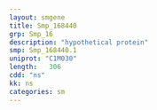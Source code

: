 ```yaml
---
layout: smgene
title: Smp_168440
grp: Smp_16
description: "hypothetical protein"
smp: Smp_168440.1
uniprot: "C1M030"
length:   306
cdd: "ns"
kk: ns
categories: sm
---
```

